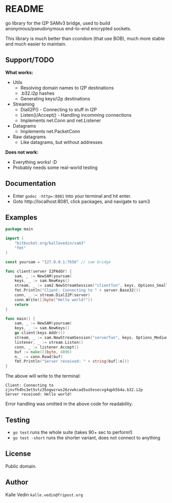 # README #

go library for the I2P SAMv3 bridge, used to build anonymous/pseudonymous end-to-end encrypted sockets.

This library is much better than ccondom (that use BOB), much more stable and much easier to maintain.

## Support/TODO ##

**What works:**

* Utils
    * Resolving domain names to I2P destinations
    * .b32.i2p hashes
    * Generating keys/i2p destinations
* Streaming
    * DialI2P() - Connecting to stuff in I2P
    * Listen()/Accept() - Handling incomming connections
    * Implements net.Conn and net.Listener
* Datagrams
    * Implements net.PacketConn
* Raw datagrams
    * Like datagrams, but without addresses

**Does not work:**

* Everything works! :D
* Probably needs some real-world testing

## Documentation ##

* Enter `godoc -http=:8081` into your terminal and hit enter.
* Goto http://localhost:8081, click packages, and navigate to sam3

## Examples ##
```go
package main

import (
	"bitbucket.org/kallevedin/sam3"
	"fmt"
)

const yoursam = "127.0.0.1:7656" // sam bridge

func client(server I2PAddr) {
	sam, _ := NewSAM(yoursam)
	keys, _ := sam.NewKeys()
	stream, _ := sam2.NewStreamSession("clientTun", keys, Options_Small)
	fmt.Println("Client: Connecting to " + server.Base32())
	conn, _ := stream.DialI2P(server)
	conn.Write([]byte("Hello world!"))
	return
}

func main() {
	sam, _ := NewSAM(yoursam)
	keys, _ := sam.NewKeys()
	go client(keys.Addr())
	stream, _ := sam.NewStreamSession("serverTun", keys, Options_Medium)
	listener, _ := stream.Listen()
	conn, _ := listener.Accept()
	buf := make([]byte, 4096)
	n,_ := conn.Read(buf)
	fmt.Println("Server received: " + string(buf[:n]))
}
```

The above will write to the terminal:

```text
Client: Connecting to zjnvfh4hs3et5vtz35ogwzrws26zvwkcad5uo5esecvg4qpk5b4a.b32.i2p
Server received: Hello world!
```

Error handling was omitted in the above code for readability.

## Testing ##

* `go test` runs the whole suite (takes 90+ sec to perform!)
* `go test -short` runs the shorter variant, does not connect to anything

## License ##

Public domain.

## Author ##

Kalle Vedin `kalle.vedin@fripost.org`
